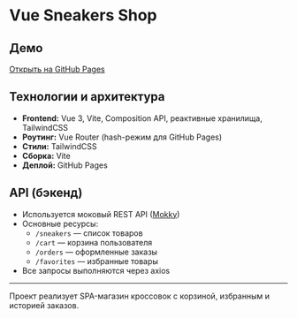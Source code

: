 # Vue Sneakers Shop

## Демо

[Открыть на GitHub Pages](https://proto0654.github.io/vue-sneakers-shop/)

## Технологии и архитектура

- **Frontend:** Vue 3, Vite, Composition API, реактивные хранилища, TailwindCSS
- **Роутинг:** Vue Router (hash-режим для GitHub Pages)
- **Стили:** TailwindCSS
- **Сборка:** Vite
- **Деплой:** GitHub Pages

## API (бэкенд)

- Используется моковый REST API ([Mokky](https://mokky.pro/))
- Основные ресурсы:
  - `/sneakers` — список товаров
  - `/cart` — корзина пользователя
  - `/orders` — оформленные заказы
  - `/favorites` — избранные товары
- Все запросы выполняются через axios

---

Проект реализует SPA-магазин кроссовок с корзиной, избранным и историей заказов.
